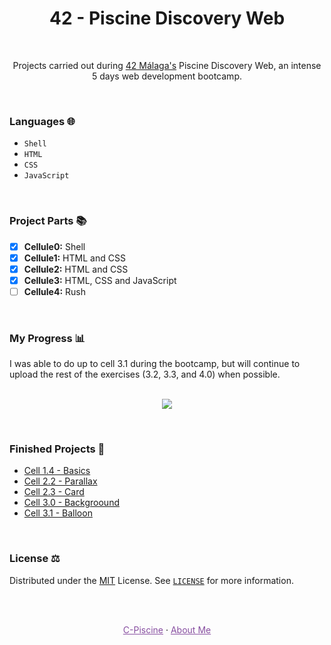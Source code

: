 <h1 align="center"> 42 - Piscine Discovery Web </h1>
<br>
  <p align="center">
    Projects carried out during <a href="https://www.42malaga.com/">42 Málaga's</a> Piscine Discovery Web, an intense 5 days web development bootcamp.
  </p>
<br>

### Languages 🌐

* `Shell`
* `HTML`
* `CSS`
* `JavaScript`

<br>

### Project Parts 📚

* [x] **Cellule0:** Shell
* [x] **Cellule1:** HTML and CSS
* [x] **Cellule2:** HTML and CSS
* [x] **Cellule3:** HTML, CSS and JavaScript
* [ ] **Cellule4:** Rush

<br>

### My Progress 📊

I was able to do up to cell 3.1 during the bootcamp, but will continue to upload the rest of the exercises (3.2, 3.3, and 4.0) when possible.
<br>
<br>
<p align="center" > 
 <img src="https://badge42.vercel.app/api/v2/cl992ljv300930hl9g92ls5xq/stats?cursusId=3&coalitionId=piscine" >
 </p>
 <br>

### Finished Projects 🔗

* [Cell 1.4 - Basics](https://iggynp.github.io/42-Piscine-Discovery/cell1/ex04/basics.html)
* [Cell 2.2 - Parallax](https://iggynp.github.io/42-Piscine-Discovery/cell2/ex02/parallax.html)
* [Cell 2.3 - Card](https://iggynp.github.io/42-Piscine-Discovery/cell2/ex03/card.html)
* [Cell 3.0 - Backgroound](https://iggynp.github.io/42-Piscine-Discovery/cell3/ex00/backgroound.html)
* [Cell 3.1 - Balloon](https://iggynp.github.io/42-Piscine-Discovery/cell3/ex01/balloon.html)
<br>

### License ⚖️

Distributed under the [MIT](https://choosealicense.com/licenses/mit/) License. See [`LICENSE`](/LICENSE) for more information.

<br>
<br>
  <p align="center">
     <a style="color:#874EA0" href="https://github.com/IggyNP/42-Piscine-C">C-Piscine</a>
    ·
    <a style="color:#874EA0" href="https://github.com/IggyNP/IggyNP/blob/main/README.md">About Me</a>
  </p>


